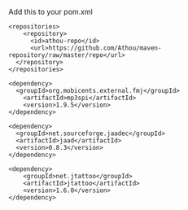 Add this to your pom.xml

    <repositories>
    	<repository>
          <id>athou-repo</id>
          <url>https://github.com/Athou/maven-repository/raw/master/repo</url>
      </repository>
    </repositories>
    
    <dependency>
      <groupId>org.mobicents.external.fmj</groupId>
        <artifactId>mp3spi</artifactId>
        <version>1.9.5</version>
    </dependency>
    
    <dependency>
      <groupId>net.sourceforge.jaadec</groupId>
      <artifactId>jaad</artifactId>
      <version>0.8.3</version>
    </dependency>
	
	<dependency>
		<groupId>net.jtattoo</groupId>
		<artifactId>jtattoo</artifactId>
		<version>1.6.0</version>
	</dependency>